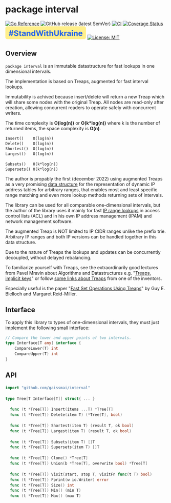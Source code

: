 # package interval
[![Go Reference](https://pkg.go.dev/badge/github.com/gaissmai/interval.svg)](https://pkg.go.dev/github.com/gaissmai/interval#section-documentation)
![GitHub release (latest SemVer)](https://img.shields.io/github/v/release/gaissmai/interval)
[![CI](https://github.com/gaissmai/interval/actions/workflows/go.yml/badge.svg)](https://github.com/gaissmai/interval/actions/workflows/go.yml)
[![Coverage Status](https://coveralls.io/repos/github/gaissmai/interval/badge.svg)](https://coveralls.io/github/gaissmai/interval)
[![Stand With Ukraine](https://raw.githubusercontent.com/vshymanskyy/StandWithUkraine/main/badges/StandWithUkraine.svg)](https://stand-with-ukraine.pp.ua)
[![License: MIT](https://img.shields.io/badge/License-MIT-yellow.svg)](https://opensource.org/licenses/MIT)

## Overview

`package interval` is an immutable datastructure for fast lookups in one dimensional intervals.

The implementation is based on Treaps, augmented for fast interval lookups.

Immutability is achived because insert/delete will return a new Treap which will share some nodes with the original Treap.
All nodes are read-only after creation, allowing concurrent readers to operate safely with concurrent writers.

The time complexity is **O(log(n))** or **O(k*log(n))** where k is the number of returned items, the space complexity is **O(n)**.

```
Insert()    O(log(n))
Delete()    O(log(n))
Shortest()  O(log(n))
Largest()   O(log(n))

Subsets()   O(k*log(n))
Supersets() O(k*log(n))
```

The author is propably the first (december 2022) using augmented Treaps
as a very promising [data structure] for the representation of dynamic IP address tables
for arbitrary ranges, that enables most and least specific range matching and even more lookup methods
returning sets of intervals.

The library can be used for all comparable one-dimensional intervals,
but the author of the library uses it mainly for fast [IP range lookups] in access control lists (ACL)
and in his own IP address management (IPAM) and network management software.

The augmented Treap is NOT limited to IP CIDR ranges unlike the prefix trie.
Arbitrary IP ranges and both IP versions can be handled together in this data structure.

Due to the nature of Treaps the lookups and updates can be concurrently decoupled, without delayed rebalancing.

To familiarize yourself with Treaps, see the extraordinarily good lectures from
Pavel Mravin about Algorithms and Datastructures e.g. "[Treaps, implicit keys]"
or follow [some links about Treaps] from one of the inventors.

Especially useful is the paper "[Fast Set Operations Using Treaps]" by Guy E. Blelloch and Margaret Reid-Miller.

[IP Range lookups]: https://github.com/gaissmai/iprange
[data structure]: https://ieeexplore.ieee.org/abstract/document/912716
[Treaps, implicit keys]: https://youtu.be/svAHk-FAQgM
[some links about Treaps]: http://faculty.washington.edu/aragon/treaps.html
[Fast Set Operations Using Treaps]: https://www.cs.cmu.edu/~scandal/papers/treaps-spaa98.pdf

## Interface

To apply this library to types of one-dimensional intervals, they must just implement the following small interface:

```go
// Compare the lower and upper points of two intervals.
type Interface[T any] interface {
	CompareLower(T) int
	CompareUpper(T) int
}
```

## API
```go
import "github.com/gaissmai/interval"

type Tree[T Interface[T]] struct{ ... }

  func (t *Tree[T]) Insert(items ...T) *Tree[T]
  func (t *Tree[T]) Delete(item T) (*Tree[T], bool)

  func (t *Tree[T]) Shortest(item T) (result T, ok bool)
  func (t *Tree[T]) Largest(item T) (result T, ok bool)

  func (t *Tree[T]) Subsets(item T) []T
  func (t *Tree[T]) Supersets(item T) []T

  func (t *Tree[T]) Clone() *Tree[T]
  func (t *Tree[T]) Union(b *Tree[T], overwrite bool) *Tree[T]

  func (t *Tree[T]) Visit(start, stop T, visitFn func(t T) bool)
  func (t *Tree[T]) Fprint(w io.Writer) error
  func (t *Tree[T]) Size() int
  func (t *Tree[T]) Min() (min T)
  func (t *Tree[T]) Max() (max T)

```
